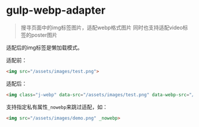 # gulp-webp-adapter

> 搜寻页面中的img标签图片，适配webp格式图片
> 同时也支持适配video标签的poster图片


适配后的img标签是懒加载模式。

适配前：
```html
<img src="/assets/images/test.png">
```

适配后：
```html
<img class="j-webp" data-src="/assets/images/test.png" data-webp-src="/assets/images/test.webp">
```

支持指定私有属性`_nowebp`来跳过适配，如：
```html
<img src="/assets/images/demo.png" _nowebp>
```
